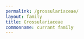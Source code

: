 ```yaml
---
permalink: /grossulariaceae/
layout: family
title: Grossulariaceae
commonname: currant family
---
```

